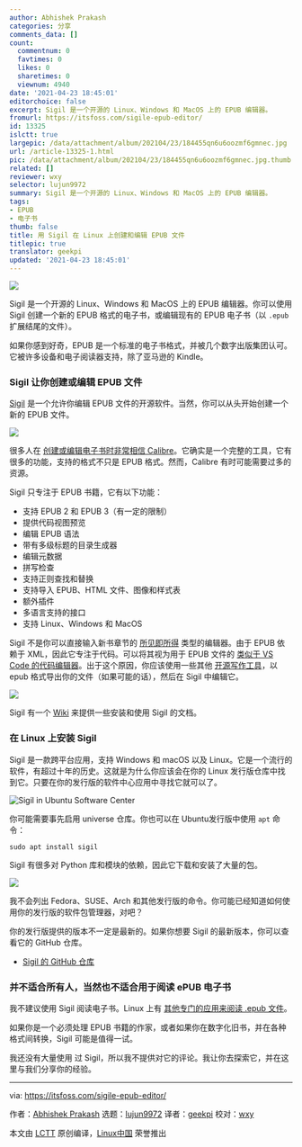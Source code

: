```yaml
---
author: Abhishek Prakash
categories: 分享
comments_data: []
count:
  commentnum: 0
  favtimes: 0
  likes: 0
  sharetimes: 0
  viewnum: 4940
date: '2021-04-23 18:45:01'
editorchoice: false
excerpt: Sigil 是一个开源的 Linux、Windows 和 MacOS 上的 EPUB 编辑器。
fromurl: https://itsfoss.com/sigile-epub-editor/
id: 13325
islctt: true
largepic: /data/attachment/album/202104/23/184455qn6u6oozmf6gmnec.jpg
url: /article-13325-1.html
pic: /data/attachment/album/202104/23/184455qn6u6oozmf6gmnec.jpg.thumb.jpg
related: []
reviewer: wxy
selector: lujun9972
summary: Sigil 是一个开源的 Linux、Windows 和 MacOS 上的 EPUB 编辑器。
tags:
- EPUB
- 电子书
thumb: false
title: 用 Sigil 在 Linux 上创建和编辑 EPUB 文件
titlepic: true
translator: geekpi
updated: '2021-04-23 18:45:01'
---
```


![](/data/attachment/album/202104/23/184455qn6u6oozmf6gmnec.jpg)


Sigil 是一个开源的 Linux、Windows 和 MacOS 上的 EPUB 编辑器。你可以使用 Sigil 创建一个新的 EPUB 格式的电子书，或编辑现有的 EPUB 电子书（以 `.epub` 扩展结尾的文件）。


如果你感到好奇，EPUB 是一个标准的电子书格式，并被几个数字出版集团认可。它被许多设备和电子阅读器支持，除了亚马逊的 Kindle。


### Sigil 让你创建或编辑 EPUB 文件


[Sigil](https://sigil-ebook.com/) 是一个允许你编辑 EPUB 文件的开源软件。当然，你可以从头开始创建一个新的 EPUB 文件。


![](/data/attachment/album/202104/23/184502wwhc6yew7xlzc6y3.png)


很多人在 [创建或编辑电子书时非常相信 Calibre](https://itsfoss.com/create-ebook-calibre-linux/)。它确实是一个完整的工具，它有很多的功能，支持的格式不只是 EPUB 格式。然而，Calibre 有时可能需要过多的资源。


Sigil 只专注于 EPUB 书籍，它有以下功能：


* 支持 EPUB 2 和 EPUB 3（有一定的限制）
* 提供代码视图预览
* 编辑 EPUB 语法
* 带有多级标题的目录生成器
* 编辑元数据
* 拼写检查
* 支持正则查找和替换
* 支持导入 EPUB、HTML 文件、图像和样式表
* 额外插件
* 多语言支持的接口
* 支持 Linux、Windows 和 MacOS


Sigil 不是你可以直接输入新书章节的 [所见即所得](https://www.computerhope.com/jargon/w/wysiwyg.htm) 类型的编辑器。由于 EPUB 依赖于 XML，因此它专注于代码。可以将其视为用于 EPUB 文件的 [类似于 VS Code 的代码编辑器](https://itsfoss.com/best-modern-open-source-code-editors-for-linux/)。出于这个原因，你应该使用一些其他 [开源写作工具](https://itsfoss.com/open-source-tools-writers/)，以 epub 格式导出你的文件（如果可能的话），然后在 Sigil 中编辑它。


![](/data/attachment/album/202104/23/184504y3tupvm8hzhoa5a8.png)


Sigil 有一个 [Wiki](https://github.com/Sigil-Ebook/Sigil/wiki) 来提供一些安装和使用 Sigil 的文档。


### 在 Linux 上安装 Sigil


Sigil 是一款跨平台应用，支持 Windows 和 macOS 以及 Linux。它是一个流行的软件，有超过十年的历史。这就是为什么你应该会在你的 Linux 发行版仓库中找到它。只要在你的发行版的软件中心应用中寻找它就可以了。


![Sigil in Ubuntu Software Center](/data/attachment/album/202104/23/184504agu80rlgzudnfz0z.png)


你可能需要事先启用 universe 仓库。你也可以在 Ubuntu发行版中使用 `apt` 命令：



```
sudo apt install sigil

```

Sigil 有很多对 Python 库和模块的依赖，因此它下载和安装了大量的包。


![](/data/attachment/album/202104/23/184505a2r45r1u27rolrb2.png)


我不会列出 Fedora、SUSE、Arch 和其他发行版的命令。你可能已经知道如何使用你的发行版的软件包管理器，对吧？


你的发行版提供的版本不一定是最新的。如果你想要 Sigil 的最新版本，你可以查看它的 GitHub 仓库。


* [Sigil 的 GitHub 仓库](https://github.com/Sigil-Ebook/Sigil)


### 并不适合所有人，当然也不适合用于阅读 ePUB 电子书


我不建议使用 Sigil 阅读电子书。Linux 上有 [其他专门的应用来阅读 .epub 文件](https://itsfoss.com/open-epub-books-ubuntu-linux/)。


如果你是一个必须处理 EPUB 书籍的作家，或者如果你在数字化旧书，并在各种格式间转换，Sigil 可能是值得一试。


我还没有大量使用 过 Sigil，所以我不提供对它的评论。我让你去探索它，并在这里与我们分享你的经验。




---


via: <https://itsfoss.com/sigile-epub-editor/>


作者：[Abhishek Prakash](https://itsfoss.com/author/abhishek/) 选题：[lujun9972](https://github.com/lujun9972) 译者：[geekpi](https://github.com/geekpi) 校对：[wxy](https://github.com/wxy)


本文由 [LCTT](https://github.com/LCTT/TranslateProject) 原创编译，[Linux中国](https://linux.cn/) 荣誉推出